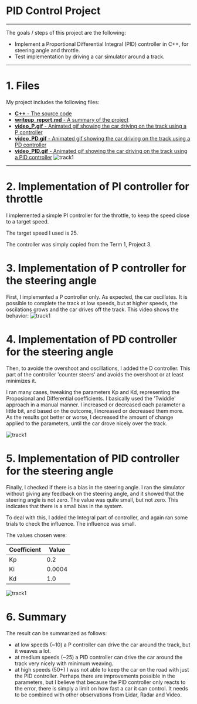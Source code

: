 # PID Control Project
---

The goals / steps of this project are the following:

* Implement a Proportional Differential Integral (PID) controller in C++, for steering angle and throttle.
* Test implementation by driving a car simulator around a track.

---

# 1. Files

My project includes the following files:

- [<b>C++</b> - The source code](https://github.com/ArjaanBuijk/CarND-PID-Control-Project/tree/master/src)
- [<b>writeup_report.md</b> - A summary of the project](https://github.com/ArjaanBuijk/CarND-Unscented-Kalman-Filter-Project/blob/master/writeup_report.md)
- [<b>video_P.gif</b> - Animated gif showing the car driving on the track using a P controller](https://github.com/ArjaanBuijk/CarND-PID-Control-Project/blob/master/Videos/video_P.gif)
- [<b>video_PD.gif</b> - Animated gif showing the car driving on the track using a PD controller](https://github.com/ArjaanBuijk/CarND-PID-Control-Project/blob/master/Videos/video_PD.gif)
- [<b>video_PID.gif</b> - Animated gif showing the car driving on the track using a PID controller](https://github.com/ArjaanBuijk/CarND-PID-Control-Project/blob/master/Videos/video_PID.gif)
    ![track1](https://github.com/ArjaanBuijk/CarND-PID-Control-Project/blob/master/Videos/video_PID.gif?raw=true)



---
# 2. Implementation of PI controller for throttle

I implemented a simple PI controller for the throttle, to keep the speed close to a target speed.

The target speed I used is 25.

The controller was simply copied from the Term 1, Project 3.


# 3. Implementation of P controller for the steering angle

First, I implemented a P controller only. As expected, the car oscillates. It is possible to complete the track at low speeds, but at higher speeds, the oscilations grows and the car drives off the track. This video shows the behavior:
![track1](https://github.com/ArjaanBuijk/CarND-PID-Control-Project/blob/master/Videos/video_P.gif?raw=true)


# 4. Implementation of PD controller for the steering angle

Then, to avoide the overshoot and oscillations, I added the D controller. This part of the controller 'counter steers' and avoids the overshoot or at least minimizes it. 

I ran many cases, tweaking the parameters Kp and Kd, representing the Proposional and Differential coefficients. I basically used the 'Twiddle' approach in a manual manner. I increased or decreased each parameter a little bit, and based on the outcome, I increased or decreased them more. As the results got better or worse, I decreased the amount of change applied to the parameters, until the car drove nicely over the track.

![track1](https://github.com/ArjaanBuijk/CarND-PID-Control-Project/blob/master/Videos/video_PD.gif?raw=true)


# 5. Implementation of PID controller for the steering angle

Finally, I checked if there is a bias in the steering angle. I ran the simulator without giving any feedback on the steering angle, and it showed that the steering angle is not zero. The value was quite small, but not zero. This indicates that there is a small bias in the system.

To deal with this, I added the Integral part of controller, and again ran some trials to check the influence. The influence was small.

The values chosen were:

|Coefficient| Value|
|-|-|
|Kp| 0.2 |
|Ki| 0.0004|
|Kd|1.0|

![track1](https://github.com/ArjaanBuijk/CarND-PID-Control-Project/blob/master/Videos/video_PID.gif?raw=true)


# 6. Summary

The result can be summarized as follows:

- at low speeds (~10) a P controller can drive the car around the track, but it weaves a lot.
- at medium speeds (~25) a PID controller can drive the car around the track very nicely with minimum weaving.
- at high speeds (50+) I was not able to keep the car on the road with just the PID controller. Perhaps there are improvements possible in the parameters, but I believe that because the PID controller only reacts to the error, there is simply a limit on how fast a car it can control. It needs to be combined with other observations from Lidar, Radar and Video.